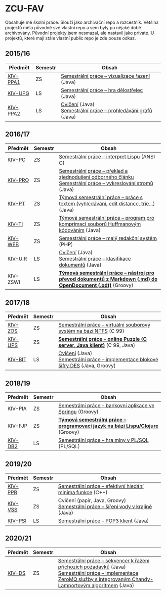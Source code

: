 # ZCU-FAV

Obsahuje mé školní práce. Slouží jako archivační repo a rozcestník.
Většina projektů měla původně své vlastní repo a sem byly po nějaké době archivovány.
Původní projekty jsem nesmazal, ale nastavil jako private.
U projektů, které mají stále vlastní public repo je zde pouze odkaz.

## 2015/16

| Předmět | Semestr | Obsah |
| --- | --- | --- |
| [KIV-PPA1](KIV-PPA1) | ZS | [Semestrální práce – vizualizace řazení](KIV-PPA1/PPA1%20-%20SP) (Java) |
| [KIV-UPG](KIV-UPG)   | LS | [Semestrální práce – hra dělostřelec](KIV-UPG/UPG%20-%20SP) (Java) |
| [KIV-PPA2](KIV-PPA2) | LS | [Cvičení](KIV-PPA2) (Java)<br>[Semestrální práce – prohledávání grafů](KIV-PPA2/PPA2%20-%20SP) (Java) |

## 2016/17

| Předmět | Semestr | Obsah |
| --- | --- | --- |
| [KIV-PC](KIV-PC) | ZS | [Semestrální práce – interpret Lispu](KIV-PC/SP) (ANSI C) |
| [KIV-PRO](KIV-PRO) | ZS | [Semestrální práce – překlad a zjednodušení odborného článku](KIV-PRO/SP-1)<br>[Semestrální práce – vykreslování stromů](KIV-PRO/SP-2) (Java) |
| [KIV-PT](KIV-PT) | ZS | [Týmová semestrální práce – práce s textem (vyhledávání, edit distance, trie...)](KIV-PT/SP) (Java) |
| [KIV-TI](KIV-TI) | ZS | [Týmová semestrální práce – program pro komprimaci souborů Huffmanovým kódováním](KIV-TI/SP) (Java) |
| [KIV-WEB](KIV-WEB) | ZS | [Semestrální práce – malý redakční systém](KIV-WEB/SP) (PHP) |
| [KIV-UIR](KIV-UIR) | LS | [Cvičení](KIV-UIR/CV) (Java)<br>[Semestrální práce – klasifikace dokumentů](KIV-UIR/SP) (Java) |
| KIV-ZSWI | LS | [**Týmová semestrální práce – nástroj pro převod dokumentů z Markdown (.md) do OpenDocument (.odt)**](https://github.com/abcBHM/MD2odt) (Groovy)|

## 2017/18

| Předmět | Semestr | Obsah |
| --- | --- | --- |
| [KIV-ZOS](KIV-ZOS) | ZS | [Semestrální práce – virtuální souborový systém na bázi NTFS](KIV-ZOS/SP) (C 99) |
| [KIV-UPS](KIV-UPS) | ZS | [**Semestrální práce – online Puzzle (C server, Java klient)**](KIV-UPS/SP) (C 99, Java) |
| [KIV-BIT](KIV-BIT) | LS | [Cvičení](KIV-BIT/CV) (Java)<br>[Semestrální práce – implementace blokové šifry DES](KIV-BIT/SP) (Java, Groovy) |

## 2018/19

| Předmět | Semestr | Obsah |
| --- | --- | --- |
| KIV-PIA | ZS | [Semestrální práce – bankovní aplikace ve Springu](https://github.com/Hartrik/KIV-PIA) (Groovy) |
| KIV-FJP | ZS | [**Týmová semestrální práce – programovací jazyk na bázi Lispu/Clojure**](https://github.com/kivBH/bh-lisp) (Groovy) |
| [KIV-DB2](KIV-DB2) | LS | [Semestrální práce – hra miny v PL/SQL](KIV-DB2/SP) (PL/SQL) |

## 2019/20

| Předmět | Semestr | Obsah |
| --- | --- | --- |
| [KIV-PPR](KIV-PPR) | ZS | [Semestrální práce – efektivní hledání minima funkce](KIV-PPR/SP) (C++) |
| [KIV-VSS](KIV-VSS) | ZS | Cvičení (papír, Java, Groovy)<br>[Semestrální práce – šíření vody v krajině](KIV-VSS/kiv-vss-sp) (Java) |
| [KIV-PSI](KIV-PSI) | LS | [Semestrální práce – POP3 klient](KIV-PSI/SP) (Java) |


## 2020/21

| Předmět | Semestr | Obsah |
| --- | --- | --- |
| [KIV-DS](KIV-DS) | ZS | [Semestrální práce – sekvencer k řazení příchozích požadavků](KIV-DS/cv-01-sequencer) (Java)<br>[Semestrální práce – implementace ZeroMQ služby s integrovaným Chandy-Lamportovým algoritmem](KIV-DS/cv-02-zero) (Java) |
